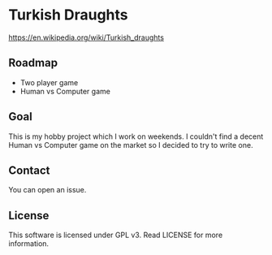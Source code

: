 # Turkish Draughts

https://en.wikipedia.org/wiki/Turkish_draughts

## Roadmap

- Two player game
- Human vs Computer game

## Goal

This is my hobby project which I work on weekends. I couldn't find a decent Human vs Computer game on the market so I decided to try to write one.

## Contact

You can open an issue.

## License

This software is licensed under GPL v3. Read LICENSE for more information.
